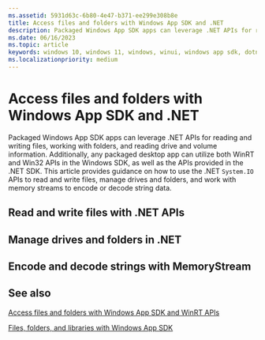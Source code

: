 ```yaml
---
ms.assetid: 5931d63c-6b80-4e47-b371-ee299e308b8e
title: Access files and folders with Windows App SDK and .NET
description: Packaged Windows App SDK apps can leverage .NET APIs for reading and writing files, working with folders, and reading drive and volume information.
ms.date: 06/16/2023
ms.topic: article
keywords: windows 10, windows 11, windows, winui, windows app sdk, dotnet
ms.localizationpriority: medium
---
```

# Access files and folders with Windows App SDK and .NET

Packaged Windows App SDK apps can leverage .NET APIs for reading and writing files, working with folders, and reading drive and volume information. Additionally, any packaged desktop app can utilize both WinRT and Win32 APIs in the Windows SDK, as well as the APIs provided in the .NET SDK. This article provides guidance on how to use the .NET `System.IO` APIs to read and write files, manage drives and folders, and work with memory streams to encode or decode string data.

## Read and write files with .NET APIs

## Manage drives and folders in .NET

## Encode and decode strings with MemoryStream

## See also

[Access files and folders with Windows App SDK and WinRT APIs](winrt-files.md)

[Files, folders, and libraries with Windows App SDK](index.md)
